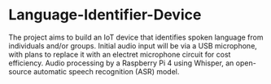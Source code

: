 # Language-Identifier-Device
The project aims to build an IoT device that identifies spoken language from individuals and/or groups. Initial audio input will be via a USB microphone, with plans to replace it with an electret microphone circuit for cost efficiency. Audio processing by a Raspberry Pi 4 using Whisper, an open-source automatic speech recognition (ASR) model.
